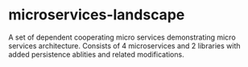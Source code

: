 # microservices-landscape
A set of dependent cooperating micro services demonstrating micro services architecture.
Consists of 4 microservices and 2 libraries with added persistence ablities and related modifications.
